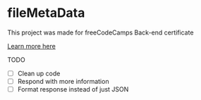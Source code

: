 # fileMetaData

This project was made for freeCodeCamps Back-end certificate

[Learn more here](https://www.freecodecamp.org/challenges/file-metadata-microservice)

TODO
- [ ] Clean up code
- [ ] Respond with more information
- [ ] Format response instead of just JSON
